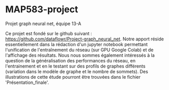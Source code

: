 # MAP583-project
Projet graph neural net, équipe 13-A

Ce projet est fondé sur le github suivant : https://github.com/dataflowr/Project-graph_neural_net.
Notre apport réside essentiellement dans la rédaction d'un jupyter notebook permettant l'unification de l'entraînement du réseau (sur GPU Google Colab) et de l'affichage des résultats.
Nous nous sommes également intéressés à la question de la généralisation des performances du réseau, en l'entrainement et en le testant sur des profils de graphes différents (variation dans le modèle de graphe et le nombre de sommets).
Des illustrations de cette étude pourront être trouvées dans le fichier 'Présentation_finale'.
